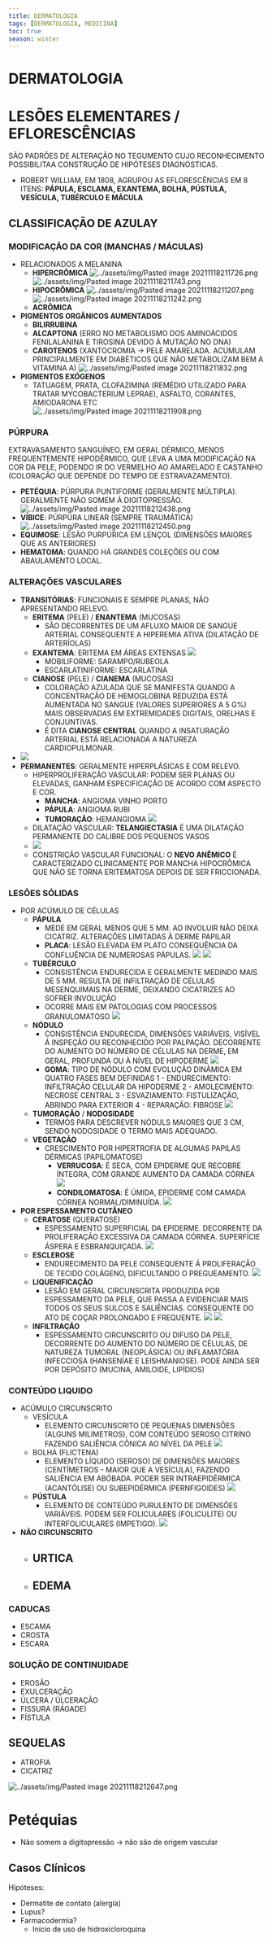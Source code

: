 ```yaml
---
title: DERMATOLOGIA
tags: [DERMATOLOGIA, MEDICINA]
toc: true
season: winter
---
```


# DERMATOLOGIA

# LESÕES ELEMENTARES / EFLORESCÊNCIAS
SÃO PADRÕES DE ALTERAÇÃO NO TEGUMENTO CUJO RECONHECIMENTO POSSIBILITAA CONSTRUÇÃO DE HIPÓTESES DIAGNÓSTICAS.
- ROBERT WILLIAM, EM 1808, AGRUPOU AS EFLORESCÊNCIAS EM 8 ITENS: **PÁPULA, ESCLAMA, EXANTEMA, BOLHA, PÚSTULA, VESÍCULA, TUBÉRCULO E MÁCULA**

## CLASSIFICAÇÃO DE AZULAY
### MODIFICAÇÃO DA COR (MANCHAS / MÁCULAS)
- RELACIONADOS A MELANINA
	- **HIPERCRÔMICA**
	![../assets/img/Pasted image 20211118211726.png](../assets/img/Pasted%20image%2020211118211726.png)
	![../assets/img/Pasted image 20211118211743.png](../assets/img/Pasted%20image%2020211118211743.png)
	- **HIPOCRÔMICA**
	![../assets/img/Pasted image 20211118211207.png](../assets/img/Pasted%20image%2020211118211207.png)
	![../assets/img/Pasted image 20211118211242.png](../assets/img/Pasted%20image%2020211118211242.png)
	- **ACRÔMICA**
- **PIGMENTOS ORGÂNICOS AUMENTADOS**
	- **BILIRRUBINA**
	- **ALCAPTONA** (ERRO NO METABOLISMO DOS AMINOÁCIDOS FENILALANINA E TIROSINA DEVIDO À MUTAÇÃO NO DNA)
	- **CAROTENOS** (XANTOCROMIA -> PELE AMARELADA. ACUMULAM PRINCIPALMENTE EM DIABÉTICOS QUE NÃO METABOLIZAM BEM A VITAMINA A)
	![../assets/img/Pasted image 20211118211832.png](../assets/img/Pasted%20image%2020211118211832.png)
- **PIGMENTOS EXÓGENOS**
	- TATUAGEM, PRATA, CLOFAZIMINA (REMÉDIO UTILIZADO PARA TRATAR MYCOBACTERIUM LEPRAE), ASFALTO, CORANTES, AMIODARONA ETC
	![../assets/img/Pasted image 20211118211908.png](../assets/img/Pasted%20image%2020211118211908.png)

### PÚRPURA
EXTRAVASAMENTO SANGUÍNEO, EM GERAL DÉRMICO, MENOS FREQUENTEMENTE HIPODÉRMICO, QUE LEVA A UMA MODIFICAÇÃO NA COR DA PELE, PODENDO IR DO VERMELHO AO AMARELADO E CASTANHO (COLORAÇÃO QUE DEPENDE DO TEMPO DE ESTRAVAZAMENTO).

- **PETÉQUIA**: PÚRPURA PUNTIFORME (GERALMENTE MÚLTIPLA). GERALMENTE NÃO SOMEM Á DIGITOPRESSÃO.
![../assets/img/Pasted image 20211118212438.png](../assets/img/Pasted%20image%2020211118212438.png)
- **VÍBICE**: PÚRPURA LINEAR (SEMPRE TRAUMÁTICA)
![../assets/img/Pasted image 20211118212450.png](../assets/img/Pasted%20image%2020211118212450.png)
- **EQUIMOSE**: LESÃO PURPÚRICA EM LENÇOL (DIMENSÕES MAIORES QUE AS ANTERIORES)
- **HEMATOMA**: QUANDO HÁ GRANDES COLEÇÕES OU COM ABAULAMENTO LOCAL.

### ALTERAÇÕES VASCULARES
- **TRANSITÓRIAS**: FUNCIONAIS E SEMPRE PLANAS, NÃO APRESENTANDO RELEVO. 
	- **ERITEMA** (PELE) / **ENANTEMA** (MUCOSAS)
		- SÃO DECORRENTES DE UM AFLUXO MAIOR DE SANGUE ARTERIAL CONSEQUENTE A HIPEREMIA ATIVA (DILATAÇÃO DE ARTERÍOLAS)
	- **EXANTEMA**: ERITEMA EM ÁREAS EXTENSAS
	![](../assets/img/Pasted%20image%2020211118214911.png)
		- MOBILIFORME: SARAMPO/RUBEOLA
		- ESCARLATINIFORME: ESCARLATINA
	- **CIANOSE** (PELE) / **CIANEMA** (MUCOSAS)
		- COLORAÇÃO AZULADA QUE SE MANIFESTA QUANDO A CONCENTRAÇÃO DE HEMOGLOBINA REDUZIDA ESTÁ AUMENTADA NO SANGUE (VALORES SUPERIORES A 5 G%) MAIS OBSERVADAS EM EXTREMIDADES DIGITAIS, ORELHAS E CONJUNTIVAS.
		- É DITA **CIANOSE CENTRAL** QUANDO A INSATURAÇÃO ARTERIAL ESTÁ RELACIONADA A NATUREZA CARDIOPULMONAR.
- ![](../assets/img/Pasted%20image%2020211118214953.png)
- **PERMANENTES**: GERALMENTE HIPERPLÁSICAS E COM RELEVO.
	- HIPERPROLIFERAÇÃO VASCULAR: PODEM SER PLANAS OU ELEVADAS, GANHAM ESPECIFICAÇÃO DE ACORDO COM ASPECTO E COR.
		- **MANCHA**: ANGIOMA VINHO PORTO
		- **PÁPULA**: ANGIOMA RUBI
		- **TUMORAÇÃO**: HEMANGIOMA
		![](../assets/img/Pasted%20image%2020211118215018.png)
	- DILATAÇÃO VASCULAR: **TELANGIECTASIA** É UMA DILATAÇÃO PERMANENTE DO CALIBRE DOS PEQUENOS VASOS
	- ![](../assets/img/Pasted%20image%2020211118215038.png)
	- CONSTRIÇÃO VASCULAR FUNCIONAL: O **NEVO ANÊMICO** É CARACTERIZADO CLINICAMENTE POR MANCHA HIPOCRÔMICA QUE NÃO SE TORNA ERITEMATOSA DEPOIS DE SER FRICCIONADA.

### LESÕES SÓLIDAS
- POR ACÚMULO DE CÉLULAS
	- **PÁPULA**
		- MEDE EM GERAL MENOS QUE 5 MM. AO INVOLUIR NÃO DEIXA CICATRIZ. ALTERAÇÕES LIMITADAS À DERME PAPILAR
		- **PLACA**: LESÃO ELEVADA EM PLATO CONSEQUÊNCIA DA CONFLUÊNCIA DE NUMEROSAS PÁPULAS.
		![](../assets/img/Pasted%20image%2020211118215904.png)
		![](../assets/img/Pasted%20image%2020211118215933.png)
	- **TUBÉRCULO**
		- CONSISTÊNCIA ENDURECIDA E GERALMENTE MEDINDO MAIS DE 5 MM. RESULTA DE INFILTRAÇÃO DE CÉLULAS MESENQUIMAIS NA DERME, DEIXANDO CICATRIZES AO SOFRER INVOLUÇÃO
		- OCORRE MAIS EM PATOLOGIAS COM PROCESSOS GRANULOMATOSO
		![](../assets/img/Pasted%20image%2020211118220234.png)
	- **NÓDULO**
		- CONSISTÊNCIA ENDURECIDA, DIMENSÕES VARIÁVEIS, VISÍVEL Á INSPEÇÃO OU RECONHECIDO POR PALPAÇÃO. DECORRENTE DO AUMENTO DO NÚMERO DE CÉLULAS NA DERME, EM GERAL, PROFUNDA OU À NÍVEL DE HIPODERME
		![](../assets/img/Pasted%20image%2020211118220250.png)
		- **GOMA**: TIPO DE NÓDULO COM EVOLUÇÃO DINÂMICA EM QUATRO FASES BEM DEFINIDAS
			1 - ENDURECIMENTO: INFILTRAÇÃO CELULAR DA HIPODERME
			2 - AMOLECIMENTO: NECROSE CENTRAL
			3 - ESVAZIAMENTO: FISTULIZAÇÃO, ABRINDO PARA EXTERIOR
			4 - REPARAÇÃO: FIBROSE
			![](../assets/img/Pasted%20image%2020211118220500.png)
	- **TUMORAÇÃO** / **NODOSIDADE**
		- TERMOS PARA DESCREVER NÓDULS MAIORES QUE 3 CM, SENDO NODOSIDADE O TERMO MAIS ADEQUADO.
	- **VEGETAÇÃO**
		- CRESCIMENTO POR HIPERTROFIA DE ALGUMAS PAPILAS DÉRMICAS (PAPILOMATOSE)
			- **VERRUCOSA**: É SECA, COM EPIDERME QUE RECOBRE ÍNTEGRA, COM GRANDE AUMENTO DA CAMADA CÓRNEA
			![](../assets/img/Pasted%20image%2020211118220723.png)
			- **CONDILOMATOSA**: É ÚMIDA, EPIDERME COM CAMADA CÓRNEA NORMAL/DIMINUÍDA.
			![](../assets/img/Pasted%20image%2020211118220734.png)
- **POR ESPESSAMENTO CUTÂNEO**
	- **CERATOSE** (QUERATOSE)
		- ESPESSAMENTO SUPERFICIAL DA EPIDERME. DECORRENTE DA PROLIFERAÇÃO EXCESSIVA DA CAMADA CÓRNEA. SUPERFÍCIE ÁSPERA E ESBRANQUIÇADA.
		![](../assets/img/Pasted%20image%2020211118220843.png)
	- **ESCLEROSE**
		- ENDURECIMENTO DA PELE CONSEQUENTE Á PROLIFERAÇÃO DE TECIDO COLÁGENO, DIFICULTANDO O PREGUEAMENTO.
		![](../assets/img/Pasted%20image%2020211118221025.png)
	- **LIQUENIFICAÇÃO**
		- LESÃO EM GERAL CIRCUNSCRITA PRODUZIDA POR ESPESSAMENTO DA PELE, QUE PASSA A EVIDENCIAR MAIS TODOS OS SEUS SULCOS E SALIÊNCIAS. CONSEQUENTE DO ATO DE COÇAR PROLONGADO E FREQUENTE.
		![](../assets/img/Pasted%20image%2020211118221036.png)
		![](../assets/img/Pasted%20image%2020211118221050.png)
	- **INFILTRAÇÃO**
		- ESPESSAMENTO CIRCUNSCRITO OU DIFUSO DA PELE, DECORRENTE DO AUMENTO DO NÚMERO DE CÉLULAS, DE NATUREZA TUMORAL (NEOPLÁSICA) OU INFLAMATÓRIA INFECCIOSA (HANSENÍAE E LEISHMANIOSE). PODE AINDA SER POR DEPÓSITO (MUCINA, AMILOIDE, LIPÍDIOS)

### CONTEÚDO LIQUIDO
- ACÚMULO CIRCUNSCRITO
	- VESÍCULA
		- ELEMENTO CIRCUNSCRITO DE PEQUENAS DIMENSÕES (ALGUNS MILIMETROS), COM CONTEÚDO SEROSO CITRINO FAZENDO SALIÊNCIA CÔNICA AO NÍVEL DA PELE
		![](../assets/img/Pasted%20image%2020211118221459.png)
	- BOLHA (FLICTENA)
		- ELEMENTO LÍQUIDO (SEROSO) DE DIMENSÕES MAIORES (CENTÍMETROS - MAIOR QUE A VESÍCULA), FAZENDO SALIÊNCIA EM ABÓBADA. PODER SER INTRAEPIDÉRMICA (ACANTÓLISE) OU SUBEPIDÉRMICA (PERNFIGOIDES)
		![](../assets/img/Pasted%20image%2020211118221515.png)
	- **PÚSTULA**
		- ELEMENTO DE CONTEÚDO PURULENTO DE DIMENSÕES VARIÁVEIS. PODEM SER FOLICULARES (FOLICULITE) OU INTERFOLICULARES (IMPETIGO).
		![](../assets/img/Pasted%20image%2020211118221741.png)
- **NÃO CIRCUNSCRITO**
	- **URTICA**
		- 
	- **EDEMA**
		- 

### CADUCAS
- ESCAMA
- CROSTA
- ESCARA

### SOLUÇÃO DE CONTINUIDADE
- EROSÃO
- EXULCERAÇÃO
- ÚLCERA / ÚLCERAÇÃO
- FISSURA (RÁGADE)
- FÍSTULA

## SEQUELAS
- ATROFIA
- CICATRIZ

![../assets/img/Pasted image 20211118212647.png](../assets/img/Pasted%20image%2020211118212647.png)

# Petéquias
- Não somem a digitopressão -> não são de origem vascular

## Casos Clínicos
Hipóteses:
- Dermatite de contato (alergia)
- Lupus?
- Farmacodermia?
	- Início de uso de hidroxicloroquina

